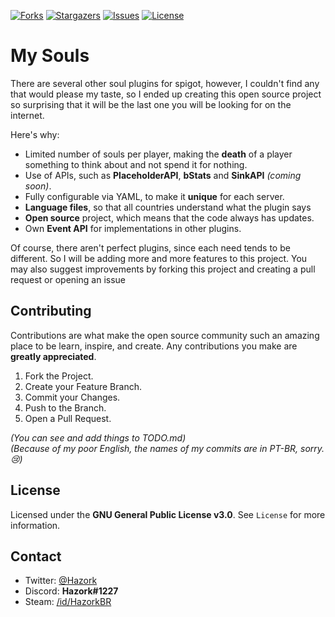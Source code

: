 [![Forks][forks-shield]][forks-url] [![Stargazers][stars-shield]][stars-url] [![Issues][issues-shield]][issues-url] [![License][license-shield]][license-url]

# My Souls

There are several other soul plugins for spigot, however, I couldn't find any that would please my taste, so I ended up creating this open source project so surprising that it will be the last one you will be looking for on the internet.

Here's why:

* Limited number of souls per player, making the **death** of a player something to think about and not spend it for nothing.
* Use of APIs, such as **PlaceholderAPI**, **bStats** and **SinkAPI** *(coming soon)*.
* Fully configurable via YAML, to make it **unique** for each server.
* **Language files**, so that all countries understand what the plugin says
* **Open source** project, which means that the code always has updates.
* Own **Event API** for implementations in other plugins.

Of course, there aren't perfect plugins, since each need tends to be different. So I will be adding more and more features to this project. You may also suggest improvements by forking this project and creating a pull request or opening an issue

## Contributing

Contributions are what make the open source community such an amazing place to be learn, inspire, and create. Any contributions you make are **greatly appreciated**.

1. Fork the Project.
2. Create your Feature Branch.
3. Commit your Changes.
4. Push to the Branch.
5. Open a Pull Request.


*(You can see and add things to TODO.md)*
<br>
*(Because of my poor English, the names of my commits are in PT-BR, sorry.😢)*

## License
Licensed under the **GNU General Public License v3.0**. See `License` for more information.

## Contact
- Twitter: [@Hazork]([twitter-url])
- Discord: **Hazork#1227**
- Steam: [/id/HazorkBR]([steam-url])

<!-- Links -->
<!-- Shields -->

[forks-shield]: https://img.shields.io/github/forks/Hazork/MySouls?style=flat-square
[forks-url]: hhttps://github.com/Hazork/MySouls/network/members
[stars-shield]: https://img.shields.io/github/stars/Hazork/MySouls?style=flat-square
[stars-url]: https://github.com/Hazork/MySouls/stargazers
[issues-shield]: https://img.shields.io/github/issues/Hazork/MySouls?style=flat-square
[issues-url]: https://github.com/Hazork/MySouls/issues
[license-shield]: https://img.shields.io/github/license/Hazork/MySouls?style=flat-square
[license-url]: https://github.com/Hazork/MySouls/blob/main/LICENSE

<!-- Urls -->

[twitter-url]: https://twitter.com/Hazork_
[steam-url]: https://steamcommunity.com/profiles/76561198850668121